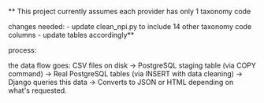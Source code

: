 ** This project currently assumes each provider has only 1 taxonomy code


changes needed: - update clean_npi.py to include 14 other taxonomy code columns 
                 - update tables accordingly**

process:

the data flow goes: CSV files on disk → PostgreSQL staging table (via COPY command) → Real PostgreSQL tables (via INSERT with data cleaning) → Django queries this data → Converts to JSON or HTML depending on what's requested.

